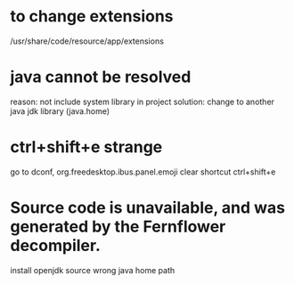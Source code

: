 # to change extensions
/usr/share/code/resource/app/extensions

# java cannot be resolved
reason: not include system library in project
solution: change to another java jdk library (java.home)

# ctrl+shift+e strange
go to dconf, org.freedesktop.ibus.panel.emoji
clear shortcut ctrl+shift+e

# Source code is unavailable, and was generated by the Fernflower decompiler.
install openjdk source
wrong java home path


